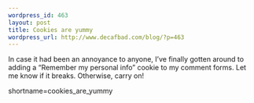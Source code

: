 ```yaml
--- 
wordpress_id: 463
layout: post
title: Cookies are yummy
wordpress_url: http://www.decafbad.com/blog/?p=463
---
```

<p>In case it had been an annoyance to anyone, I&#8217;ve finally gotten around to adding a &#8220;Remember my personal info&#8221; cookie to my comment forms.  Let me know if it breaks.  Otherwise, carry on!</p>
<!--more-->
shortname=cookies_are_yummy
